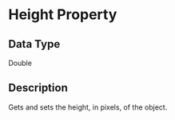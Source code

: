 # Height Property #
## Data Type ##
Double
## Description ##
Gets and sets the height, in pixels, of the object.